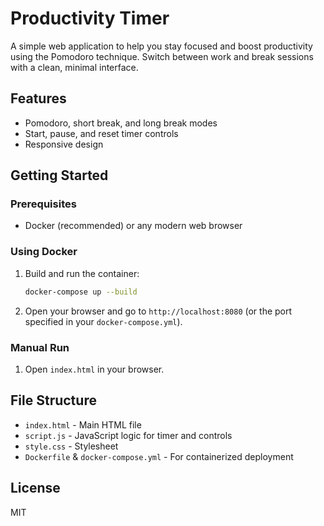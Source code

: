 # Productivity Timer

A simple web application to help you stay focused and boost productivity using the Pomodoro technique. Switch between work and break sessions with a clean, minimal interface.

## Features
- Pomodoro, short break, and long break modes
- Start, pause, and reset timer controls
- Responsive design

## Getting Started

### Prerequisites
- Docker (recommended) or any modern web browser

### Using Docker
1. Build and run the container:
   ```bash
   docker-compose up --build
   ```
2. Open your browser and go to `http://localhost:8080` (or the port specified in your `docker-compose.yml`).

### Manual Run
1. Open `index.html` in your browser.

## File Structure
- `index.html` - Main HTML file
- `script.js` - JavaScript logic for timer and controls
- `style.css` - Stylesheet
- `Dockerfile` & `docker-compose.yml` - For containerized deployment

## License
MIT
